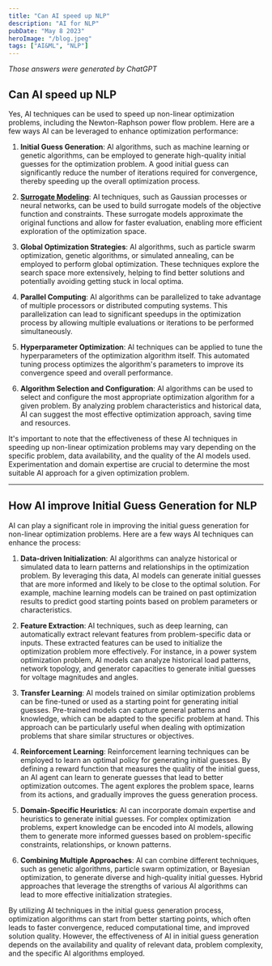 ```yaml
---
title: "Can AI speed up NLP"
description: "AI for NLP"
pubDate: "May 8 2023"
heroImage: "/blog.jpeg"
tags: ["AI&ML", "NLP"] 
---
```



*Those answers were generated by ChatGPT*


## Can AI speed up NLP

Yes, AI techniques can be used to speed up non-linear optimization problems, including the Newton-Raphson power flow problem. Here are a few ways AI can be leveraged to enhance optimization performance:

1. **Initial Guess Generation**: AI algorithms, such as machine learning or genetic algorithms, can be employed to generate high-quality initial guesses for the optimization problem. A good initial guess can significantly reduce the number of iterations required for convergence, thereby speeding up the overall optimization process.

2. [**Surrogate Modeling**](https://towardsdatascience.com/an-introduction-to-surrogate-modeling-part-i-fundamentals-84697ce4d241): AI techniques, such as Gaussian processes or neural networks, can be used to build surrogate models of the objective function and constraints. These surrogate models approximate the original functions and allow for faster evaluation, enabling more efficient exploration of the optimization space.

3. **Global Optimization Strategies**: AI algorithms, such as particle swarm optimization, genetic algorithms, or simulated annealing, can be employed to perform global optimization. These techniques explore the search space more extensively, helping to find better solutions and potentially avoiding getting stuck in local optima.

4. **Parallel Computing**: AI algorithms can be parallelized to take advantage of multiple processors or distributed computing systems. This parallelization can lead to significant speedups in the optimization process by allowing multiple evaluations or iterations to be performed simultaneously.

5. **Hyperparameter Optimization**: AI techniques can be applied to tune the hyperparameters of the optimization algorithm itself. This automated tuning process optimizes the algorithm's parameters to improve its convergence speed and overall performance.

6. **Algorithm Selection and Configuration**: AI algorithms can be used to select and configure the most appropriate optimization algorithm for a given problem. By analyzing problem characteristics and historical data, AI can suggest the most effective optimization approach, saving time and resources.

It's important to note that the effectiveness of these AI techniques in speeding up non-linear optimization problems may vary depending on the specific problem, data availability, and the quality of the AI models used. Experimentation and domain expertise are crucial to determine the most suitable AI approach for a given optimization problem.


______



## How AI improve Initial Guess Generation for NLP



AI can play a significant role in improving the initial guess generation for non-linear optimization problems. Here are a few ways AI techniques can enhance the process:

1. **Data-driven Initialization**: AI algorithms can analyze historical or simulated data to learn patterns and relationships in the optimization problem. By leveraging this data, AI models can generate initial guesses that are more informed and likely to be close to the optimal solution. For example, machine learning models can be trained on past optimization results to predict good starting points based on problem parameters or characteristics.

2. **Feature Extraction**: AI techniques, such as deep learning, can automatically extract relevant features from problem-specific data or inputs. These extracted features can be used to initialize the optimization problem more effectively. For instance, in a power system optimization problem, AI models can analyze historical load patterns, network topology, and generator capacities to generate initial guesses for voltage magnitudes and angles.

3. **Transfer Learning**: AI models trained on similar optimization problems can be fine-tuned or used as a starting point for generating initial guesses. Pre-trained models can capture general patterns and knowledge, which can be adapted to the specific problem at hand. This approach can be particularly useful when dealing with optimization problems that share similar structures or objectives.

4. **Reinforcement Learning**: Reinforcement learning techniques can be employed to learn an optimal policy for generating initial guesses. By defining a reward function that measures the quality of the initial guess, an AI agent can learn to generate guesses that lead to better optimization outcomes. The agent explores the problem space, learns from its actions, and gradually improves the guess generation process.

5. **Domain-Specific Heuristics**: AI can incorporate domain expertise and heuristics to generate initial guesses. For complex optimization problems, expert knowledge can be encoded into AI models, allowing them to generate more informed guesses based on problem-specific constraints, relationships, or known patterns.

6. **Combining Multiple Approaches**: AI can combine different techniques, such as genetic algorithms, particle swarm optimization, or Bayesian optimization, to generate diverse and high-quality initial guesses. Hybrid approaches that leverage the strengths of various AI algorithms can lead to more effective initialization strategies.

By utilizing AI techniques in the initial guess generation process, optimization algorithms can start from better starting points, which often leads to faster convergence, reduced computational time, and improved solution quality. However, the effectiveness of AI in initial guess generation depends on the availability and quality of relevant data, problem complexity, and the specific AI algorithms employed.
